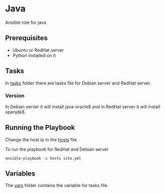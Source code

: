 # Java
Ansible role for java

## Prerequisites
- Ubuntu or RedHat server
- Python installed on it

## Tasks
In [tasks](https://github.com/abhishek-ansible/java/tree/master/tasks) folder there are tasks file for Debian server and RedHat server.

### Version
In Debian server it will install java-oracle8 and in RedHat server it will install openjdk8.

## Running the Playbook
Change the host ip in the [hosts](https://github.com/abhishek-ansible/java/blob/master/hosts) file.

To run the playbook for RedHat and Debian server
```
ansible-playbook -i hosts site.yml
```
## Variables
The [vars](https://github.com/abhishek-ansible/java/tree/master/vars) folder contains the variable for tasks file.


